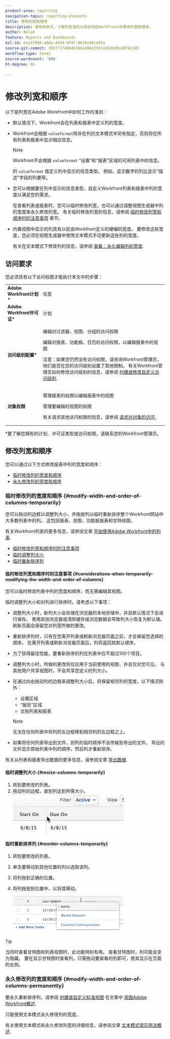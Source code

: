 ```yaml
---
product-area: reporting
navigation-topic: reporting-elements
title: 修改列宽和顺序
description: 请参阅本文，了解列宽准则以及如何在Workfront中更改列宽和顺序。
author: Nolan
feature: Reports and Dashboards
exl-id: ece3f908-a0da-45d4-9f4f-0b34c69ce8fa
source-git-commit: 302771f4d64b386149623f87a3436d0c40f421d5
workflow-type: tm+mt
source-wordcount: '988'
ht-degree: 0%

---
```


# 修改列宽和顺序

以下是列宽在Adobe Workfront中如何工作的准则：

* 默认情况下，Workfront会在列表和报表中定义列的宽度。
* Workfront会根据 `valueformat`除非在列的文本模式中另有指定，否则将在所有列表和报表中显示相应信息。

   >[!NOTE]
   >
   >Workfront不会根据 `valueformat` “设置”和“报表”区域的可用列表中的信息。

   的 `valueformat` 值定义列中显示的信息类型。 例如，显示数字的列比显示“描述”字段的列要窄。

* 您可以根据要在列中显示的信息类型，自定义Workfront列表和报表中列的宽度以满足您的需求。

   在查看列表或报表时，您可以临时修改列宽，也可以通过调整视图生成器中列的宽度来永久修改列宽。 有关临时修改列宽的信息，请参阅 [临时修改列宽和顺序时的注意事项](#considerations-when-temporarily-modifying-the-width-and-order-of-columns) 章节。

* 内置视图中显示的列具有以前由Workfront定义的硬编码宽度。 要修改这些宽度，您必须在视图生成器中使用文本模式手动更新这些列的宽度。

   有关在文本模式下修改列的信息，请参阅 [查看：永久编辑列的宽度](../../../reports-and-dashboards/reports/custom-view-filter-grouping-samples/view-edit-column-width-permanently.md).

## 访问要求

您必须具有以下访问权限才能执行本文中的步骤：

<table style="table-layout:auto"> 
 <col> 
 <col> 
 <tbody> 
  <tr> 
   <td role="rowheader"><strong>Adobe Workfront计划*</strong></td> 
   <td> <p>任意</p> </td> 
  </tr> 
  <tr> 
   <td role="rowheader"><strong>Adobe Workfront许可证*</strong></td> 
   <td> <p>计划 </p> </td> 
  </tr> 
  <tr> 
   <td role="rowheader"><strong>访问级别配置*</strong></td> 
   <td> <p>编辑对过滤器、视图、分组的访问权限</p> <p>编辑对报表、功能板、日历的访问权限，以编辑报表中的视图</p> <p>注意：如果您仍然没有访问权限，请咨询Workfront管理员，他们是否在您的访问级别设置了其他限制。 有关Workfront管理员如何修改访问级别的信息，请参阅 <a href="../../../administration-and-setup/add-users/configure-and-grant-access/create-modify-access-levels.md" class="MCXref xref">创建或修改自定义访问级别</a>.</p> </td> 
  </tr> 
  <tr> 
   <td role="rowheader"><strong>对象权限</strong></td> 
   <td> <p>管理报表的权限以编辑报表中的视图</p> <p>管理要编辑的视图的权限</p> <p>有关请求其他访问权限的信息，请参阅 <a href="../../../workfront-basics/grant-and-request-access-to-objects/request-access.md" class="MCXref xref">请求对对象的访问 </a>.</p> </td> 
  </tr> 
 </tbody> 
</table>

&#42;要了解您拥有的计划、许可证类型或访问权限，请联系您的Workfront管理员。

## 修改列宽和顺序

您可以通过以下方式修改报表中列的宽度和顺序：

* [临时修改列的宽度和顺序](#modify-width-and-order-of-columns-temporarily)
* [永久修改列的宽度和顺序](#modify-width-and-order-of-columns-permanently)

### 临时修改列的宽度和顺序 {#modify-width-and-order-of-columns-temporarily}

您可以拖动列边框以调整列大小，并拖放列以临时重新排序整个Workfront网站中大多数列表中的列。 这包括报表、视图、功能板报表和甘特视图。

有关Workfront列表的更多信息，请参阅文章 [开始使用Adobe Workfront中的列表](../../../workfront-basics/navigate-workfront/use-lists/view-items-in-a-list.md).

* [临时修改列宽和顺序时的注意事项](#considerations-when-temporarily-modifying-the-width-and-order-of-columns)
* [临时调整列大小](#resize-columns-temporarily)
* [临时重新排序列](#reorder-columns-temporarily)

#### 临时修改列宽和顺序时的注意事项 {#considerations-when-temporarily-modifying-the-width-and-order-of-columns}

您可以临时修改列表中列的宽度和顺序，而无需编辑其视图。

临时调整列大小和对列进行排序时，请考虑以下事项：

* 调整列大小时，新列大小会存储在浏览器的本地存储中，并且默认情况下会进行保存。 使用其他浏览器或清除缓存或浏览数据会导致列大小恢复为默认值。 刷新页面会保留您对列宽所做的更改。
* 重新排序列时，只有在您离开列表或刷新浏览器页面之前，才会保留您选择的顺序。 在离开列表或刷新浏览器页面后，列将返回其默认顺序。
* 为了获得最佳性能，要重新排序的列在列表中应不超过100个项目。
* 调整列大小时，所做的更改将仅应用于当前使用的视图，并且仅对您可见。 与其他用户共享视图时，不会共享您定义的列大小。
* 在通过向右拖动列的边框来调整列大小后，将保留相邻列的宽度，以下情况除外：

   * 设置区域
   * “报告”区域
   * 文档列表和报表

   >[!NOTE]
   >
   >无法在任何列表中将列的左边框移到相邻列的左边框之上。

* 如果将任何列表导出到文件，则列的临时顺序不会传输到导出的文件。 导出的文件显示原始列表中列的顺序，然后列才重新排序。

有关从列表和报表导出数据的更多信息，请参阅文章 [导出数据](../../../reports-and-dashboards/reports/creating-and-managing-reports/export-data.md).

#### 临时调整列大小 {#resize-columns-temporarily}

1. 转到要修改的列表。
1. 拖动列的边框，直到列达到所需大小。\
   ![](assets/column-resize-350x124.png)

#### 临时重新排序列 {#reorder-columns-temporarily}

1. 转到要修改的列表。
1. 单击要移动到其他位置的列以选取该列。
1. 将列拖到正确的位置。
1. 将列拖放到位置中，以将其移动。

   ![](assets/column-reorder-350x118.png)

>[!TIP]
>
>当同时查看甘特图和列表视图时，此功能特别有用。 查看甘特图时，列可能会变为隐藏。 要在显示甘特图时查看列，只需拖动要查看的列即可，使其显示在页面的左侧。

### 永久修改列的宽度和顺序 {#modify-width-and-order-of-columns-permanently}

要永久重新排序列，请参阅 [创建或自定义标准视图](../../../reports-and-dashboards/reports/reporting-elements/views-overview.md#customizing-a-standard-view) 在文章中 [视图Adobe Workfront概述](../../../reports-and-dashboards/reports/reporting-elements/views-overview.md).

只能使用文本模式永久修改列的宽度。

有关使用文本模式和永久修改列宽的详细信息，请参阅文章 [文本模式常见用法概述](../../../reports-and-dashboards/reports/text-mode/understand-common-uses-text-mode.md).
